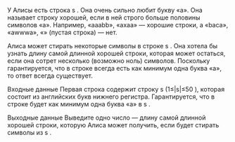У Алисы есть строка s
. Она очень сильно любит букву «a». Она называет строку хорошей, если в ней строго больше половины символов «a». Например, «aaabb», «axaa» — хорошие строки, а «baca», «awwwa», «» (пустая строка) — нет.

Алиса может стирать некоторые символы в строке s
. Она хотела бы узнать длину самой длинной хорошей строки, которая может остаться, если она сотрет несколько (возможно ноль) символов. Поскольку гарантируется, что в строке всегда есть как минимум одна буква «a», то ответ всегда существует.

Входные данные
Первая строка содержит строку s
 (1≤|s|≤50
), которая состоит из английских букв нижнего регистра. Гарантируется, что в строке будет как минимум одна буква «a» в s
.

Выходные данные
Выведите одно число — длину самой длинной хорошей строки, которую Алиса может получить, если будет стирать символы из s
.